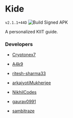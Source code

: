 # Kide
`v2.1.1+44D`
![Build Signed APK](https://github.com/Cryptonex7/Kide/workflows/Build%20Signed%20APK/badge.svg?branch=dev)

A personalized KIIT guide.

<!-- ## Nomenclature

- ### Event

  - The Entire Event/Fest e.g. KIITFEST

  - #### Schema

        - String id, String name, List<"EventCategory"> eventCategories, String startDate, String endDate

- ### EventCategory

  - Category in the Event e.g. Luminare, ElectroNerd, Builder.io, etc.

  - #### Schema

    - String id, String name, List<"SubEvent"> subEvents

- ### SubEvent

  - Event inside of an Event Category

  - #### Schema
  
        - String id, String name, String date, String time, Number timestamp, String description, String location, bool isBookmarked, String link_details, String link_register
        -->

### Developers

- [Cryptonex7](https://github.com/Cryptonex7)

- [A4k9](https://github.com/A4k9)

- [ritesh-sharma33](https://github.com/ritesh-sharma33)

- [arkajyotiMukherjee](https://github.com/arkajyotiMukherjee)

- [NikhilCodes](https://github.com/NikhilCodes)

- [gaurav0991](https://github.com/gaurav0991)

- [sambitraze](https://github.com/sambitraze)
